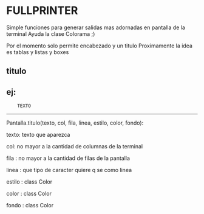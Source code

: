 # FULLPRINTER

Simple funciones para generar salidas mas adornadas en pantalla de la terminal
Ayuda la clase Colorama ;)

Por el momento solo permite encabezado y un titulo
Proximamente la idea es tablas y listas y boxes


## titulo

ej:
-----------------------------------------
		TEXTO
-----------------------------------------

Pantalla.titulo(texto, col, fila, linea, estilo, color, fondo):

texto: <string> texto que aparezca

col: <numero> no mayor a la cantidad de columnas de la terminal

fila : <numero> no mayor a la cantidad de filas de la pantalla

linea : <string> que tipo de caracter quiere q se como linea

estilo : class Color

color : class Color

fondo : class Color
